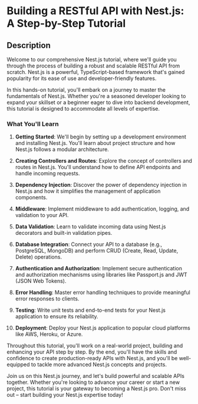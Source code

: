 # Building a RESTful API with Nest.js: A Step-by-Step Tutorial

## Description

Welcome to our comprehensive Nest.js tutorial, where we'll guide you through the process of building a robust and scalable RESTful API from scratch. Nest.js is a powerful, TypeScript-based framework that's gained popularity for its ease of use and developer-friendly features.

In this hands-on tutorial, you'll embark on a journey to master the fundamentals of Nest.js. Whether you're a seasoned developer looking to expand your skillset or a beginner eager to dive into backend development, this tutorial is designed to accommodate all levels of expertise.

### What You'll Learn

1. **Getting Started**: We'll begin by setting up a development environment and installing Nest.js. You'll learn about project structure and how Nest.js follows a modular architecture.

2. **Creating Controllers and Routes**: Explore the concept of controllers and routes in Nest.js. You'll understand how to define API endpoints and handle incoming requests.

3. **Dependency Injection**: Discover the power of dependency injection in Nest.js and how it simplifies the management of application components.

4. **Middleware**: Implement middleware to add authentication, logging, and validation to your API.

5. **Data Validation**: Learn to validate incoming data using Nest.js decorators and built-in validation pipes.

6. **Database Integration**: Connect your API to a database (e.g., PostgreSQL, MongoDB) and perform CRUD (Create, Read, Update, Delete) operations.

7. **Authentication and Authorization**: Implement secure authentication and authorization mechanisms using libraries like Passport.js and JWT (JSON Web Tokens).

8. **Error Handling**: Master error handling techniques to provide meaningful error responses to clients.

9. **Testing**: Write unit tests and end-to-end tests for your Nest.js application to ensure its reliability.

10. **Deployment**: Deploy your Nest.js application to popular cloud platforms like AWS, Heroku, or Azure.

Throughout this tutorial, you'll work on a real-world project, building and enhancing your API step by step. By the end, you'll have the skills and confidence to create production-ready APIs with Nest.js, and you'll be well-equipped to tackle more advanced Nest.js concepts and projects.

Join us on this Nest.js journey, and let's build powerful and scalable APIs together. Whether you're looking to advance your career or start a new project, this tutorial is your gateway to becoming a Nest.js pro. Don't miss out – start building your Nest.js expertise today!
